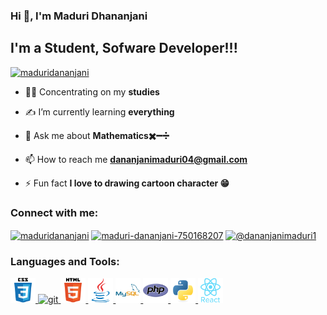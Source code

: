 
<h3>Hi 🤍, I'm Maduri Dhananjani</h3>
<h2>I'm a Student, Sofware Developer!!!</h2>

<p align="left"> <a href="https://twitter.com/maduridananjani" target="blank"><img src="https://img.shields.io/twitter/follow/maduridananjani?logo=twitter&style=for-the-badge" alt="maduridananjani" /></a> </p>

- 👨‍💻 Concentrating on my **studies**

- ✍️ I’m currently learning **everything**

- 💬 Ask me about **Mathematics✖️➖➗**

- 📫 How to reach me **dananjanimaduri04@gmail.com**

- ⚡ Fun fact **I love to drawing cartoon character 😁**

<h3 align="left">Connect with me:</h3>
<p align="left">
<a href="https://twitter.com/maduridananjani" target="blank"><img align="center" src="https://raw.githubusercontent.com/rahuldkjain/github-profile-readme-generator/master/src/images/icons/Social/twitter.svg" alt="maduridananjani" height="30" width="40" /></a>
<a href="https://linkedin.com/in/maduri-dananjani-750168207" target="blank"><img align="center" src="https://raw.githubusercontent.com/rahuldkjain/github-profile-readme-generator/master/src/images/icons/Social/linked-in-alt.svg" alt="maduri-dananjani-750168207" height="30" width="40" /></a>
<a href="https://www.hackerrank.com/@dananjanimaduri1" target="blank"><img align="center" src="https://raw.githubusercontent.com/rahuldkjain/github-profile-readme-generator/master/src/images/icons/Social/hackerrank.svg" alt="@dananjanimaduri1" height="30" width="40" /></a>
</p>

<h3 align="left">Languages and Tools:</h3>
<p align="left"> <a href="https://www.w3schools.com/css/" target="_blank" rel="noreferrer"> <img src="https://raw.githubusercontent.com/devicons/devicon/master/icons/css3/css3-original-wordmark.svg" alt="css3" width="40" height="40"/> </a> <a href="https://git-scm.com/" target="_blank" rel="noreferrer"> <img src="https://www.vectorlogo.zone/logos/git-scm/git-scm-icon.svg" alt="git" width="40" height="40"/> </a> <a href="https://www.w3.org/html/" target="_blank" rel="noreferrer"> <img src="https://raw.githubusercontent.com/devicons/devicon/master/icons/html5/html5-original-wordmark.svg" alt="html5" width="40" height="40"/> </a> <a href="https://www.java.com" target="_blank" rel="noreferrer"> <img src="https://raw.githubusercontent.com/devicons/devicon/master/icons/java/java-original.svg" alt="java" width="40" height="40"/> </a> <a href="https://www.mysql.com/" target="_blank" rel="noreferrer"> <img src="https://raw.githubusercontent.com/devicons/devicon/master/icons/mysql/mysql-original-wordmark.svg" alt="mysql" width="40" height="40"/> </a> <a href="https://www.php.net" target="_blank" rel="noreferrer"> <img src="https://raw.githubusercontent.com/devicons/devicon/master/icons/php/php-original.svg" alt="php" width="40" height="40"/> </a> <a href="https://www.python.org" target="_blank" rel="noreferrer"> <img src="https://raw.githubusercontent.com/devicons/devicon/master/icons/python/python-original.svg" alt="python" width="40" height="40"/> </a> <a href="https://reactjs.org/" target="_blank" rel="noreferrer"> <img src="https://raw.githubusercontent.com/devicons/devicon/master/icons/react/react-original-wordmark.svg" alt="react" width="40" height="40"/> </a> </p>

